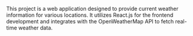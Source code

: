 This project is a web application designed to provide current weather information for various locations. It utilizes React.js for the frontend development and integrates with the OpenWeatherMap API to fetch real-time weather data.
